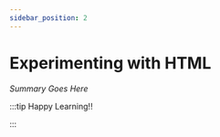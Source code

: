 ```yaml
---
sidebar_position: 2
---
```


# Experimenting with HTML

_Summary Goes Here_

:::tip Happy Learning!!

<QuestButton text="Go To Quest" link="https://app.stackup.dev/quest_page/experimenting-with-html" />

:::
